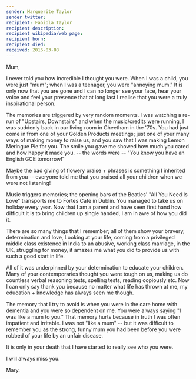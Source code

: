 ```yaml
---
sender: Marguerite Taylor
sender twitter: 
recipient: Fabiola Taylor 
recipient description: 
recipient wikipedia/web page: 
recipient born: 
recipient died: 
received: 2016-03-08
---
```


Mum, 

I never told you how incredible I thought you were. When I was a child, you were just "mum"; when I was a teenager, you were "annoying mum." It is only now that you are gone and I can no longer see your face, hear your voice and feel your presence that at long last I realise that you were a truly inspirational person. 

The memories are triggered by very random moments. I was watching a re-run of "Upstairs, Downstairs" and when the music/credits were running, I was suddenly back in our living room in Cheetham in the '70s. You had just come in from one of your Golden Products meetings; just one of your many ways of making money to raise us, and you saw that I was making Lemon Meringue Pie for you. The smile you gave me showed how much you cared and how happy it made you. -- the words were -- "You know you have an English GCE tomorrow!"

Maybe the bad giving of flowery praise + phrases is something I inherited from you -- everyone told me that you praised all your children when we were not listening!

Music triggers memories; the opening bars of the Beatles' "All You Need Is Love" transports me to Fortes Cafe in Dublin. You managed to take us on holiday every year. Now that I am a parent and have seen first hand how difficult it is to bring children up single handed, I am in awe of how you did it. 

There are so many things that I remember; all of them show your bravery, determination and love, Looking at your life, coming from a privileged middle class existence in India to an abusive, working class marriage, in the UK, struggling for money, it amazes me what you did to provide us with such a good start in life.

All of it was underpinned by your determination to educate your children. Many of your contemporaries thought you were tough on us, making us do countless verbal reasoning tests, spelling tests, reading copiously etc. Now I can only say thank you because no matter what life has thrown at me, my education + knowledge has always seen me though. 

The memory that I try to avoid is when you were in the care home with dementia and you were so dependent on me. You were always saying "I was like a mum to you." That memory hurts because in truth I was often impatient and irritable. I was not "like a mum" -- but it was difficult to remember you as the strong, funny mum you had been before you were robbed of your life by an unfair disease. 

It is only in your death that I have started to really see who you were. 

I will always miss you. 

Mary. 